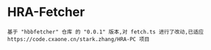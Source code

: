 # HRA-Fetcher

    基于 "hbbfetcher" 仓库 的 "0.0.1" 版本,对 fetch.ts 进行了改动,已适应 https://code.cxaone.cn/stark.zhang/HRA-PC 项目
